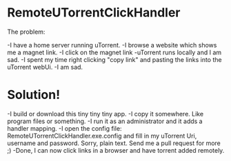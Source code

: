 RemoteUTorrentClickHandler
=============

The problem:

-I have a home server running uTorrent.
-I browse a website which shows me a magnet link.
-I click on the magnet link
-uTorrent runs locally and I am sad.
-I spent my time right clicking "copy link" and pasting the links into the uTorrent webUi.
-I am sad.

Solution!
=========

-I build or download this tiny tiny tiny app.
-I copy it somewhere. Like program files or something.
-I run it as an administrator and it adds a handler mapping.
-I open the config file: RemoteUTorrentClickHandler.exe.config and fill in my uTorrent Uri, username and password. Sorry, plain text. Send me a pull request for more ;)
-Done, I can now click links in a browser and have torrent added remotely.